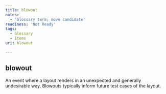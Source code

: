 ```yaml
---
title: blowout
notes:
  - 'Glossary term; move candidate'
readiness: 'Not Ready'
tags:
  - Glossary
  - Items
uri: blowout

---
```

## blowout

An event where a layout renders in an unexpected and generally undesirable way. Blowouts typically inform future test cases of the layout.


